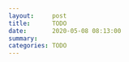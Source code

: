 ```yaml
---
layout:     post
title:      TODO
date:       2020-05-08 08:13:00
summary:    
categories: TODO
---
```

